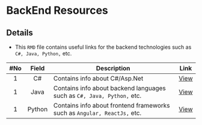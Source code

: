 # BackEnd Resources

## Details
* This `RMD` file contains useful links for the backend technologies such as `C#, Java, Python,` etc.

|#No|Field|Description|Link|
| :----: | :--------------------------: | ----------------------------------------------- | :-----------: |
| 1 | C# | Contains info about C#/Asp.Net | [View](https://github.com/mannam95/HelpfulResources/tree/main/backend/c%23) |
| 1 | Java | Contains info about backend languages such as `C#, Java, Python,` etc. | [View](https://github.com/mannam95/HelpfulResources/tree/main/backend/java) |
| 1 | Python | Contains info about frontend frameworks such as `Angular, ReactJs,` etc. | [View](https://github.com/mannam95/HelpfulResources/tree/main/backend/python) |